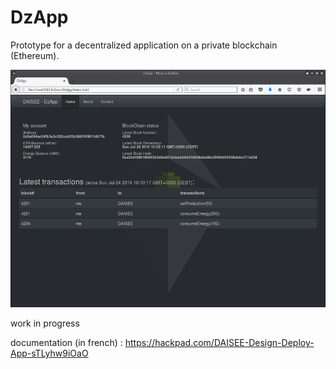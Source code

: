 # DzApp

Prototype for a decentralized application on a private blockchain (Ethereum).  

![DzApp screenshot](/images/DzApp.png)  

work in progress  

documentation (in french) : https://hackpad.com/DAISEE-Design-Deploy-App-sTLyhw9iOaO  
